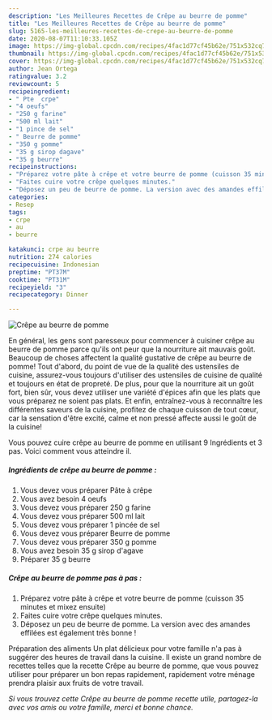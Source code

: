```yaml
---
description: "Les Meilleures Recettes de Crêpe au beurre de pomme"
title: "Les Meilleures Recettes de Crêpe au beurre de pomme"
slug: 5165-les-meilleures-recettes-de-crepe-au-beurre-de-pomme
date: 2020-08-07T11:10:33.105Z
image: https://img-global.cpcdn.com/recipes/4fac1d77cf45b62e/751x532cq70/crepe-au-beurre-de-pomme-photo-principale-de-la-recette.jpg
thumbnail: https://img-global.cpcdn.com/recipes/4fac1d77cf45b62e/751x532cq70/crepe-au-beurre-de-pomme-photo-principale-de-la-recette.jpg
cover: https://img-global.cpcdn.com/recipes/4fac1d77cf45b62e/751x532cq70/crepe-au-beurre-de-pomme-photo-principale-de-la-recette.jpg
author: Jean Ortega
ratingvalue: 3.2
reviewcount: 5
recipeingredient:
- " Pte  crpe"
- "4 oeufs"
- "250 g farine"
- "500 ml lait"
- "1 pince de sel"
- " Beurre de pomme"
- "350 g pomme"
- "35 g sirop dagave"
- "35 g beurre"
recipeinstructions:
- "Préparez votre pâte à crêpe et votre beurre de pomme (cuisson 35 minutes et mixez ensuite)"
- "Faites cuire votre crêpe quelques minutes."
- "Déposez un peu de beurre de pomme. La version avec des amandes effilées est également très bonne !"
categories:
- Resep
tags:
- crpe
- au
- beurre

katakunci: crpe au beurre 
nutrition: 274 calories
recipecuisine: Indonesian
preptime: "PT37M"
cooktime: "PT31M"
recipeyield: "3"
recipecategory: Dinner

---
```



![Crêpe au beurre de pomme](https://img-global.cpcdn.com/recipes/4fac1d77cf45b62e/751x532cq70/crepe-au-beurre-de-pomme-photo-principale-de-la-recette.jpg)

En général, les gens sont paresseux pour commencer à cuisiner crêpe au beurre de pomme parce qu'ils ont peur que la nourriture ait mauvais goût. Beaucoup de choses affectent la qualité gustative de crêpe au beurre de pomme! Tout d'abord, du point de vue de la qualité des ustensiles de cuisine, assurez-vous toujours d'utiliser des ustensiles de cuisine de qualité et toujours en état de propreté. De plus, pour que la nourriture ait un goût fort, bien sûr, vous devez utiliser une variété d'épices afin que les plats que vous préparez ne soient pas plats. Et enfin, entraînez-vous à reconnaître les différentes saveurs de la cuisine, profitez de chaque cuisson de tout cœur, car la sensation d'être excité, calme et non pressé affecte aussi le goût de la cuisine!

<!--inarticleads1-->

Vous pouvez cuire crêpe au beurre de pomme en utilisant 9 Ingrédients et 3 pas. Voici comment vous atteindre il.

##### Ingrédients de crêpe au beurre de pomme :

1. Vous devez vous préparer  Pâte à crêpe
1. Vous avez besoin 4 oeufs
1. Vous devez vous préparer 250 g farine
1. Vous devez vous préparer 500 ml lait
1. Vous devez vous préparer 1 pincée de sel
1. Vous devez vous préparer  Beurre de pomme
1. Vous devez vous préparer 350 g pomme
1. Vous avez besoin 35 g sirop d&#39;agave
1. Préparer 35 g beurre




<!--inarticleads2-->

##### Crêpe au beurre de pomme pas à pas :

1. Préparez votre pâte à crêpe et votre beurre de pomme (cuisson 35 minutes et mixez ensuite)
1. Faites cuire votre crêpe quelques minutes.
1. Déposez un peu de beurre de pomme. La version avec des amandes effilées est également très bonne !




<!--inarticleads1-->

<p>
Préparation des aliments Un plat délicieux pour votre famille n'a pas à suggérer des heures de travail dans la cuisine. Il existe un grand nombre de recettes telles que la recette Crêpe au beurre de pomme, que vous pouvez utiliser pour préparer un bon repas rapidement, rapidement votre ménage prendra plaisir aux fruits de votre travail.
</p>

<p>
<i>Si vous trouvez cette Crêpe au beurre de pomme recette utile, partagez-la avec vos amis ou votre famille, merci et bonne chance.</i>
</p>
